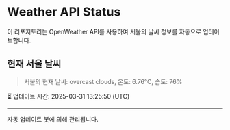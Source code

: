 
# Weather API Status

이 리포지토리는 OpenWeather API를 사용하여 서울의 날씨 정보를 자동으로 업데이트합니다.

## 현재 서울 날씨
> 서울의 현재 날씨: overcast clouds, 온도: 6.76°C, 습도: 76%

⏳ 업데이트 시간: 2025-03-31 13:25:50 (UTC)

---
자동 업데이트 봇에 의해 관리됩니다.
